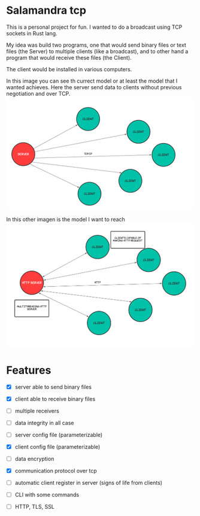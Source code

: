 # Salamandra tcp

This is a personal project for fun. I wanted to do a broadcast using TCP sockets in Rust lang.

My idea was build two programs, one that would send binary files or text files (the Server) to multiple clients (like a broadcast), and to other hand a program that would receive these files (the Client).

The client would be installed in various computers.

In this image you can see th currect model or at least the model that I wanted achieves. Here the server send data to clients without previous negotiation and over TCP.
![alt text](./img/broadcast.png)


In this other imagen is the model I want to reach
![alt text](./img/new_model_using_HTTP.png)



# Features

- [x] server able to send binary files
- [x] client able to receive binary files
- [ ] multiple receivers
- [ ] data integrity in all case
- [ ] server config file (parameterizable)
- [x] client config file (parameterizable) 
- [ ] data encryption
- [x] communication protocol over tcp
- [ ] automatic client register in server (signs of life from clients)
- [ ] CLI with some commands
- [ ] HTTP, TLS, SSL 

